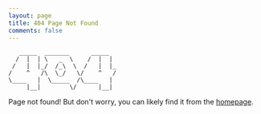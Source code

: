 ```yaml
---
layout: page
title: 404 Page Not Found
comments: false
---
```


       _____  _______      _____
      /  |  | \   _  \    /  |  |
     /   |  |_/  /_\  \  /   |  |_
    /    ^   /\  \_/   \/    ^   /
    \____   |  \_____  /\____   |
         |__|        \/      |__|

Page not found!
But don't worry, you can likely find it from the [homepage](/).

